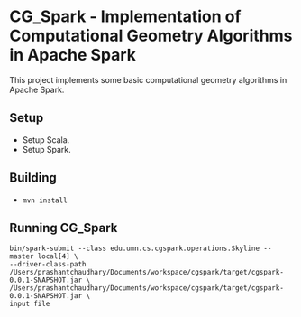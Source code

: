 # CG\_Spark - Implementation of Computational Geometry Algorithms in Apache Spark

This project implements some basic computational geometry algorithms in Apache
Spark.

## Setup
 * Setup Scala.
 * Setup Spark.

## Building
 * ```mvn install```

## Running CG\_Spark
```
bin/spark-submit --class edu.umn.cs.cgspark.operations.Skyline --master local[4] \ 
--driver-class-path /Users/prashantchaudhary/Documents/workspace/cgspark/target/cgspark-0.0.1-SNAPSHOT.jar \ 
/Users/prashantchaudhary/Documents/workspace/cgspark/target/cgspark-0.0.1-SNAPSHOT.jar \
input file
```
